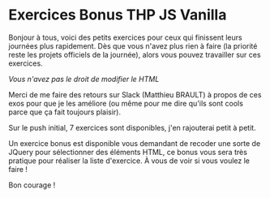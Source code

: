 # Exercices Bonus THP JS Vanilla

Bonjour à tous, voici des petits exercices pour ceux qui finissent leurs journées plus rapidement.
Dès que vous n'avez plus rien à faire (la priorité reste les projets officiels de la journée), alors vous pouvez travailler sur ces exercices.

*Vous n'avez pas le droit de modifier le HTML*

Merci de me faire des retours sur Slack (Matthieu BRAULT) à propos de ces exos pour que je les améliore (ou même pour me dire qu'ils sont cools parce que ça fait toujours plaisir).

Sur le push initial, 7 exercices sont disponibles, j'en rajouterai petit à petit.

Un exercice bonus est disponible vous demandant de recoder une sorte de JQuery pour sélectionner des éléments HTML, ce bonus vous sera très pratique pour réaliser la liste d'exercice. À vous de voir si vous voulez le faire !

Bon courage !